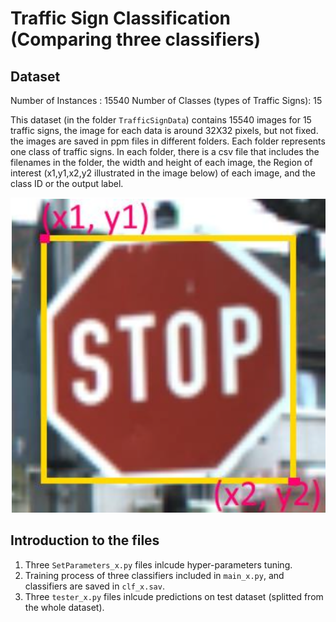 # Traffic Sign Classification (Comparing three classifiers)

## Dataset
Number of Instances : 15540
Number of Classes (types of Traffic Signs): 15

This dataset (in the folder `TrafficSignData`) contains 15540 images for 15 traffic signs, the image for each data is around 32X32 pixels, but not fixed. 
the images are saved in ppm files in different folders. Each folder represents one class of traffic
signs. In each folder, there is a csv file that includes the filenames in the folder, the width and height of each image, the Region of interest (x1,y1,x2,y2 illustrated in the image below) of each image, and the class ID or the output label.

![Traffic Sign Sample](Images/sample.png)


## Introduction to the files
1. Three `SetParameters_x.py` files inlcude hyper-parameters tuning.
2. Training process of three classifiers included in `main_x.py`, and classifiers are saved in `clf_x.sav`.
3. Three `tester_x.py` files inlcude predictions on test dataset (splitted from the whole dataset).

